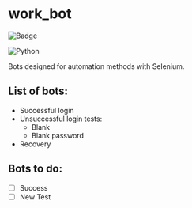 # work_bot

![Badge](http://img.shields.io/static/v1?label=STATUS&message=UPDATING&color=BRIGHTGREEN&style=for-the-badge)

![Python](http://img.shields.io/static/v1?label=Python&message=v3.10&color=blue)

Bots designed for automation methods with Selenium.

## List of bots:
- Successful login
- Unsuccessful login tests:
    - Blank 
    - Blank password
- Recovery 

## Bots to do:
- [ ] Success
- [ ] New Test
